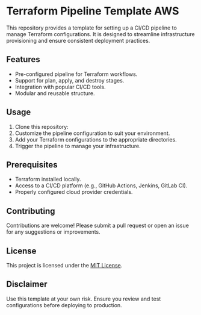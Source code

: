 # Terraform Pipeline Template AWS

This repository provides a template for setting up a CI/CD pipeline to manage Terraform configurations. It is designed to streamline infrastructure provisioning and ensure consistent deployment practices.

## Features

- Pre-configured pipeline for Terraform workflows.
- Support for plan, apply, and destroy stages.
- Integration with popular CI/CD tools.
- Modular and reusable structure.

## Usage

1. Clone this repository:
2. Customize the pipeline configuration to suit your environment.
3. Add your Terraform configurations to the appropriate directories.
4. Trigger the pipeline to manage your infrastructure.

## Prerequisites

- Terraform installed locally.
- Access to a CI/CD platform (e.g., GitHub Actions, Jenkins, GitLab CI).
- Properly configured cloud provider credentials.

## Contributing

Contributions are welcome! Please submit a pull request or open an issue for any suggestions or improvements.

## License

This project is licensed under the [MIT License](LICENSE).

## Disclaimer

Use this template at your own risk. Ensure you review and test configurations before deploying to production.

